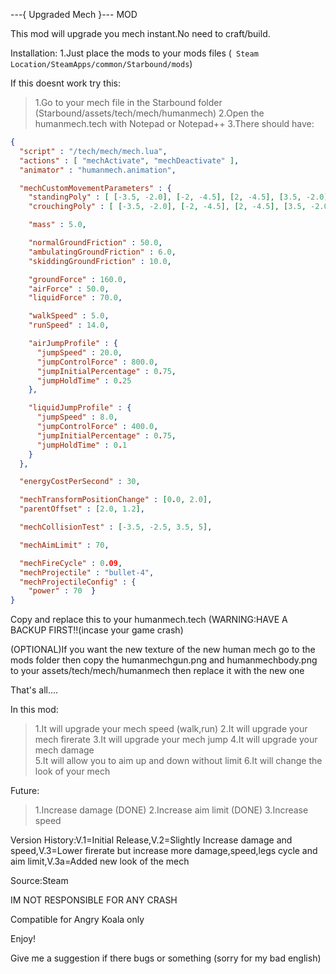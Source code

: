 ---{ Upgraded Mech }--- MOD

This mod will upgrade you mech instant.No need to craft/build.

Installation:
1.Just place the mods to your mods files (``` Steam Location/SteamApps/common/Starbound/mods```)

If this doesnt work try this:

>    1.Go to your mech file in the Starbound folder (Starbound/assets/tech/mech/humanmech)
    2.Open the humanmech.tech with Notepad or Notepad++
    3.There should have:
    
```json
{
  "script" : "/tech/mech/mech.lua",
  "actions" : [ "mechActivate", "mechDeactivate" ],
  "animator" : "humanmech.animation",

  "mechCustomMovementParameters" : {
    "standingPoly" : [ [-3.5, -2.0], [-2, -4.5], [2, -4.5], [3.5, -2.0], [3.5, 2], [2, 3], [-2, 3], [-3.5, 2] ],
    "crouchingPoly" : [ [-3.5, -2.0], [-2, -4.5], [2, -4.5], [3.5, -2.0], [3.5, 2], [2, 3], [-2, 3], [-3.5, 2] ],

    "mass" : 5.0,

    "normalGroundFriction" : 50.0,
    "ambulatingGroundFriction" : 6.0,
    "skiddingGroundFriction" : 10.0,

    "groundForce" : 160.0,
    "airForce" : 50.0,
    "liquidForce" : 70.0,

    "walkSpeed" : 5.0,
    "runSpeed" : 14.0,

    "airJumpProfile" : {
      "jumpSpeed" : 20.0,
      "jumpControlForce" : 800.0,
      "jumpInitialPercentage" : 0.75,
      "jumpHoldTime" : 0.25
    },

    "liquidJumpProfile" : {
      "jumpSpeed" : 8.0,
      "jumpControlForce" : 400.0,
      "jumpInitialPercentage" : 0.75,
      "jumpHoldTime" : 0.1
    }
  },

  "energyCostPerSecond" : 30,

  "mechTransformPositionChange" : [0.0, 2.0],
  "parentOffset" : [2.0, 1.2],

  "mechCollisionTest" : [-3.5, -2.5, 3.5, 5],

  "mechAimLimit" : 70,

  "mechFireCycle" : 0.09,
  "mechProjectile" : "bullet-4",
  "mechProjectileConfig" : {
    "power" : 70  }
}
```

Copy and replace this to your humanmech.tech (WARNING:HAVE A BACKUP FIRST!!(incase your game crash)

(OPTIONAL)If you want the new texture of the new human mech go to the mods folder then copy the humanmechgun.png and humanmechbody.png to your assets/tech/mech/humanmech then replace it with the new one

That's all....

In this mod:
>    1.It will upgrade your mech speed (walk,run)
    2.It will upgrade your mech firerate
    3.It will upgrade your mech jump
    4.It will upgrade your mech damage  
    5.It will allow you to aim up and down without limit
    6.It will change the look of your mech

Future:
>    1.Increase damage (DONE)
    2.Increase aim limit (DONE)
    3.Increase speed

Version History:V.1=Initial Release,V.2=Slightly Increase damage and speed,V.3=Lower firerate but increase more damage,speed,legs cycle and aim limit,V.3a=Added new look of the mech

Source:Steam

IM NOT RESPONSIBLE FOR ANY CRASH

Compatible for Angry Koala only

Enjoy!

Give me a suggestion if there bugs or something (sorry for my bad english)